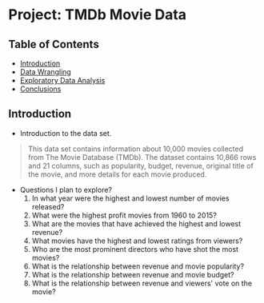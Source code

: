 # Project: TMDb Movie Data

## Table of Contents
<ul>
<li><a href="#intro">Introduction</a></li>
<li><a href="#wrangling">Data Wrangling</a></li>
<li><a href="#eda">Exploratory Data Analysis</a></li>
<li><a href="#conclusions">Conclusions</a></li>
</ul>

<a id='intro'></a>
## Introduction

- Introduction to the data set.
>This data set contains information about 10,000 movies collected from The Movie Database (TMDb).
The dataset contains 10,866 rows and 21 columns, such as popularity, budget, revenue, original title of the movie, and more details for each movie produced.

- Questions I plan to explore?
    1. In what year were the highest and lowest number of movies released?
    2. What were the highest profit movies from 1960 to 2015?
    3. What are the movies that have achieved the highest and lowest revenue?
    4. What movies have the highest and lowest ratings from viewers?
    5. Who are the most prominent directors who have shot the most movies?
    6. What is the relationship between revenue and movie popularity?
    7. What is the relationship between revenue and movie budget?
    8. What is the relationship between revenue and viewers' vote on the movie?
